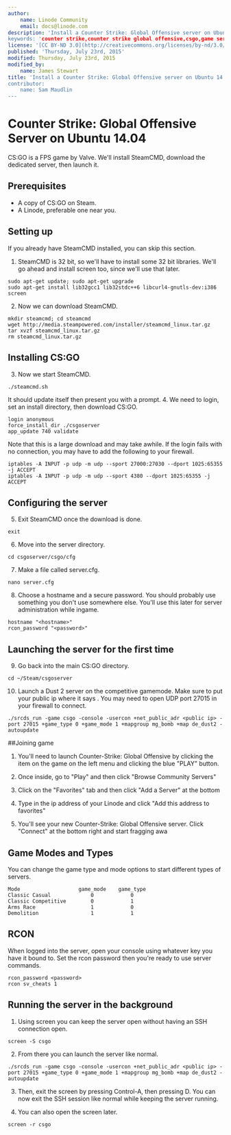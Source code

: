 ```yaml
---
author:
    name: Linode Community
    email: docs@linode.com
description: 'Install a Counter Strike: Global Offensive server on Ubuntu 14.04
keywords: 'counter strike,counter strike global offensive,csgo,game servers,games,ubuntu, ubuntu 14.04,steam'
license: '[CC BY-ND 3.0](http://creativecommons.org/licenses/by-nd/3.0/us/)'
published: 'Thursday, July 23rd, 2015'
modified: Thursday, July 23rd, 2015
modified_by:
    name: James Stewart
title: 'Install a Counter Strike: Global Offensive server on Ubuntu 14.04
contributor:
    name: Sam Maudlin
---
```


# Counter Strike: Global Offensive Server on Ubuntu 14.04

CS:GO is a FPS game by Valve. We'll install SteamCMD, download the dedicated server, then launch it.

## Prerequisites

- A copy of CS:GO on Steam.
- A Linode, preferable one near you.

## Setting up

If you already have SteamCMD installed, you can skip this section.

1. SteamCMD is 32 bit, so we'll have to install some 32 bit libraries.
We'll go ahead and install screen too, since we'll use that later.

```
sudo apt-get update; sudo apt-get upgrade
sudo apt-get install lib32gcc1 lib32stdc++6 libcurl4-gnutls-dev:i386 screen
```

2. Now we can download SteamCMD.

```
mkdir steamcmd; cd steamcmd
wget http://media.steampowered.com/installer/steamcmd_linux.tar.gz
tar xvzf steamcmd_linux.tar.gz
rm steamcmd_linux.tar.gz
```


## Installing CS:GO

3. Now we start SteamCMD.

```
./steamcmd.sh
```

It should update itself then present you with a prompt.
4. We need to login, set an install directory, then download CS:GO.

```
login anonymous
force_install_dir ./csgoserver
app_update 740 validate
```

Note that this is a large download and may take awhile.
If the login fails with no connection, you may have to add the following to your firewall.

```
iptables -A INPUT -p udp -m udp --sport 27000:27030 --dport 1025:65355 -j ACCEPT
iptables -A INPUT -p udp -m udp --sport 4380 --dport 1025:65355 -j ACCEPT
```

## Configuring the server

5. Exit SteamCMD once the download is done.

```
exit
```

6. Move into the server directory.

```
cd csgoserver/csgo/cfg
```

7. Make a file called server.cfg.

```
nano server.cfg
```

8. Choose a hostname and a secure password.
You should probably use something you don't use somewhere else.
You'll use this later for server administration while ingame.

```
hostname "<hostname>"
rcon_password "<password>"
```

## Launching the server for the first time

9. Go back into the main CS:GO directory.

```
cd ~/Steam/csgoserver
```

10. Launch a Dust 2 server on the competitive gamemode. Make sure to put your public ip where it says <public ip>.
You may need to open UDP port 27015 in your firewall to connect.

```
./srcds_run -game csgo -console -usercon +net_public_adr <public ip> -port 27015 +game_type 0 +game_mode 1 +mapgroup mg_bomb +map de_dust2 -autoupdate 
```
##Joining game

1. You'll need to launch Counter-Strike: Global Offensive by clicking the item on the game on the left menu and clicking the blue "PLAY" button.

2. Once inside, go to "Play" and then click "Browse Community Servers"

3. Click on the "Favorites" tab and then click "Add a Server" at the bottom

4. Type in the ip address of your Linode and click "Add this address to favorites"

5. You'll see your new Counter-Strike: Global Offensive server. Click "Connect" at the bottom right and start fragging awa

## Game Modes and Types

You can change the game type and mode options to start different types of servers.

```
Mode                   game_mode    game_type
Classic Casual             0            0
Classic Competitive        0            1
Arms Race                  1            0
Demolition                 1            1
```

## RCON

When logged into the server, open your console using whatever key you have it bound to.
Set the rcon password then you're ready to use server commands.
```
rcon_password <password>
rcon sv_cheats 1
```

## Running the server in the background

1. Using screen you can keep the server open without having an SSH connection open.

```
screen -S csgo
```

2. From there you can launch the server like normal.

```
./srcds_run -game csgo -console -usercon +net_public_adr <public ip> -port 27015 +game_type 0 +game_mode 1 +mapgroup mg_bomb +map de_dust2 -autoupdate 
```

3. Then, exit the screen by pressing Control-A, then pressing D.
You can now exit the SSH session like normal while keeping the server running.

4. You can also open the screen later.

```
screen -r csgo
```
